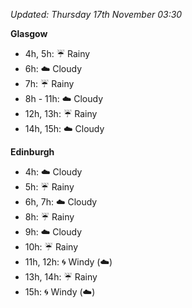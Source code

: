 *Updated: Thursday 17th November 03:30*

**Glasgow**

* 4h, 5h: :umbrella: Rainy
* 6h: :cloud: Cloudy
* 7h: :umbrella: Rainy
* 8h - 11h: :cloud: Cloudy
* 12h, 13h: :umbrella: Rainy
* 14h, 15h: :cloud: Cloudy

**Edinburgh**

* 4h: :cloud: Cloudy
* 5h: :umbrella: Rainy
* 6h, 7h: :cloud: Cloudy
* 8h: :umbrella: Rainy
* 9h: :cloud: Cloudy
* 10h: :umbrella: Rainy
* 11h, 12h: :cyclone: Windy (:cloud:)
* 13h, 14h: :umbrella: Rainy
* 15h: :cyclone: Windy (:cloud:)

